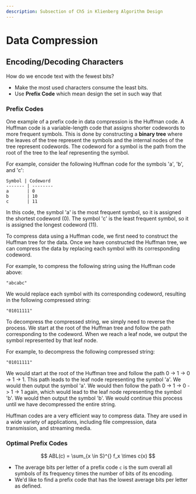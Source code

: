 ```yaml
---
description: Subsection of Ch5 in Klienberg Algorithm Design
---
```


# Data Compression

## Encoding/Decoding Characters

How do we encode text with the fewest bits?

* Make the most used characters consume the least bits.
* Use **Prefix Code** which mean design the set in such way that&#x20;

### Prefix Codes

One example of a prefix code in data compression is the Huffman code. A Huffman code is a variable-length code that assigns shorter codewords to more frequent symbols. This is done by constructing a **binary tree** where the leaves of the tree represent the symbols and the internal nodes of the tree represent codewords. The codeword for a symbol is the path from the root of the tree to the leaf representing the symbol.

For example, consider the following Huffman code for the symbols 'a', 'b', and 'c':

```
Symbol | Codeword
------- | --------
a       | 0
b       | 10
c       | 11
```

In this code, the symbol 'a' is the most frequent symbol, so it is assigned the shortest codeword (0). The symbol 'c' is the least frequent symbol, so it is assigned the longest codeword (11).

To compress data using a Huffman code, we first need to construct the Huffman tree for the data. Once we have constructed the Huffman tree, we can compress the data by replacing each symbol with its corresponding codeword.

For example, to compress the following string using the Huffman code above:

```
"abcabc"
```

We would replace each symbol with its corresponding codeword, resulting in the following compressed string:

```
"01011111"
```

To decompress the compressed string, we simply need to reverse the process. We start at the root of the Huffman tree and follow the path corresponding to the codeword. When we reach a leaf node, we output the symbol represented by that leaf node.

For example, to decompress the following compressed string:

```
"01011111"
```

We would start at the root of the Huffman tree and follow the path 0 -> 1 -> 0 -> 1 -> 1. This path leads to the leaf node representing the symbol 'a'. We would then output the symbol 'a'. We would then follow the path 0 -> 1 -> 0 -> 1 -> 1 again, which would lead to the leaf node representing the symbol 'b'. We would then output the symbol 'b'. We would continue this process until we have decompressed the entire string.

Huffman codes are a very efficient way to compress data. They are used in a wide variety of applications, including file compression, data transmission, and streaming media.

### Optimal Prefix Codes



$$
ABL(c) = \sum_{x \in S}^{} f_x \times c(x)
$$

* The average bits per letter of a prefix code `c` is the sum overall all symbols of its frequency times the number of bits of its encoding.
* We'd like to find a prefix code that has the lowest average bits per letter as defined.

